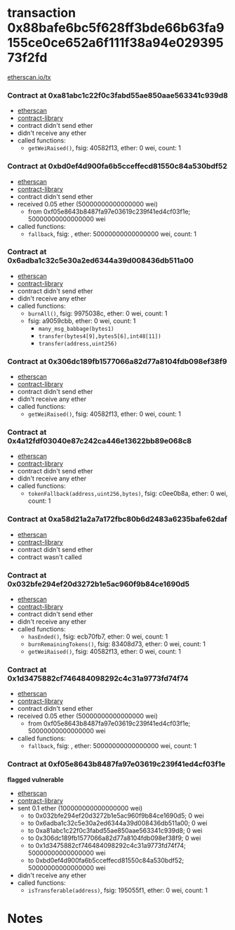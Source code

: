 # transaction 0x88bafe6bc5f628ff3bde66b63fa9155ce0ce652a6f111f38a94e02939573f2fd

[etherscan.io/tx](https://etherscan.io/tx/0x88bafe6bc5f628ff3bde66b63fa9155ce0ce652a6f111f38a94e02939573f2fd)


### Contract at 0xa81abc1c22f0c3fabd55ae850aae563341c939d8

* [etherscan](https://etherscan.io/address/0xa81abc1c22f0c3fabd55ae850aae563341c939d8)
* [contract-library](https://contract-library.com/contracts/Ethereum/a81abc1c22f0c3fabd55ae850aae563341c939d8)
* contract didn't send ether
* didn't receive any ether
* called functions:
    * `getWeiRaised()`, fsig: 40582f13, ether: 0 wei, count: 1


### Contract at 0xbd0ef4d900fa6b5cceffecd81550c84a530bdf52

* [etherscan](https://etherscan.io/address/0xbd0ef4d900fa6b5cceffecd81550c84a530bdf52)
* [contract-library](https://contract-library.com/contracts/Ethereum/bd0ef4d900fa6b5cceffecd81550c84a530bdf52)
* contract didn't send ether
* received 0.05 ether (50000000000000000 wei)
    * from 0xf05e8643b8487fa97e03619c239f41ed4cf03f1e; 50000000000000000 wei
* called functions:
    * `fallback`, fsig: , ether: 50000000000000000 wei, count: 1


### Contract at 0x6adba1c32c5e30a2ed6344a39d008436db511a00

* [etherscan](https://etherscan.io/address/0x6adba1c32c5e30a2ed6344a39d008436db511a00)
* [contract-library](https://contract-library.com/contracts/Ethereum/6adba1c32c5e30a2ed6344a39d008436db511a00)
* contract didn't send ether
* didn't receive any ether
* called functions:
    * `burnAll()`, fsig: 9975038c, ether: 0 wei, count: 1
    * fsig: a9059cbb, ether: 0 wei, count: 1
        * `many_msg_babbage(bytes1)`
        * `transfer(bytes4[9],bytes5[6],int48[11])`
        * `transfer(address,uint256)`


### Contract at 0x306dc189fb1577066a82d77a8104fdb098ef38f9

* [etherscan](https://etherscan.io/address/0x306dc189fb1577066a82d77a8104fdb098ef38f9)
* [contract-library](https://contract-library.com/contracts/Ethereum/306dc189fb1577066a82d77a8104fdb098ef38f9)
* contract didn't send ether
* didn't receive any ether
* called functions:
    * `getWeiRaised()`, fsig: 40582f13, ether: 0 wei, count: 1


### Contract at 0x4a12fdf03040e87c242ca446e13622bb89e068c8

* [etherscan](https://etherscan.io/address/0x4a12fdf03040e87c242ca446e13622bb89e068c8)
* [contract-library](https://contract-library.com/contracts/Ethereum/4a12fdf03040e87c242ca446e13622bb89e068c8)
* contract didn't send ether
* didn't receive any ether
* called functions:
    * `tokenFallback(address,uint256,bytes)`, fsig: c0ee0b8a, ether: 0 wei, count: 1


### Contract at 0xa58d21a2a7a172fbc80b6d2483a6235bafe62daf

* [etherscan](https://etherscan.io/address/0xa58d21a2a7a172fbc80b6d2483a6235bafe62daf)
* [contract-library](https://contract-library.com/contracts/Ethereum/a58d21a2a7a172fbc80b6d2483a6235bafe62daf)
* contract didn't send ether
* contract wasn't called


### Contract at 0x032bfe294ef20d3272b1e5ac960f9b84ce1690d5

* [etherscan](https://etherscan.io/address/0x032bfe294ef20d3272b1e5ac960f9b84ce1690d5)
* [contract-library](https://contract-library.com/contracts/Ethereum/032bfe294ef20d3272b1e5ac960f9b84ce1690d5)
* contract didn't send ether
* didn't receive any ether
* called functions:
    * `hasEnded()`, fsig: ecb70fb7, ether: 0 wei, count: 1
    * `burnRemainingTokens()`, fsig: 83408d73, ether: 0 wei, count: 1
    * `getWeiRaised()`, fsig: 40582f13, ether: 0 wei, count: 1


### Contract at 0x1d3475882cf746484098292c4c31a9773fd74f74

* [etherscan](https://etherscan.io/address/0x1d3475882cf746484098292c4c31a9773fd74f74)
* [contract-library](https://contract-library.com/contracts/Ethereum/1d3475882cf746484098292c4c31a9773fd74f74)
* contract didn't send ether
* received 0.05 ether (50000000000000000 wei)
    * from 0xf05e8643b8487fa97e03619c239f41ed4cf03f1e; 50000000000000000 wei
* called functions:
    * `fallback`, fsig: , ether: 50000000000000000 wei, count: 1


### Contract at 0xf05e8643b8487fa97e03619c239f41ed4cf03f1e

**flagged vulnerable**

* [etherscan](https://etherscan.io/address/0xf05e8643b8487fa97e03619c239f41ed4cf03f1e)
* [contract-library](https://contract-library.com/contracts/Ethereum/f05e8643b8487fa97e03619c239f41ed4cf03f1e)
* sent 0.1 ether (100000000000000000 wei)
    * to 0x032bfe294ef20d3272b1e5ac960f9b84ce1690d5; 0 wei
    * to 0x6adba1c32c5e30a2ed6344a39d008436db511a00; 0 wei
    * to 0xa81abc1c22f0c3fabd55ae850aae563341c939d8; 0 wei
    * to 0x306dc189fb1577066a82d77a8104fdb098ef38f9; 0 wei
    * to 0x1d3475882cf746484098292c4c31a9773fd74f74; 50000000000000000 wei
    * to 0xbd0ef4d900fa6b5cceffecd81550c84a530bdf52; 50000000000000000 wei
* didn't receive any ether
* called functions:
    * `isTransferable(address)`, fsig: 195055f1, ether: 0 wei, count: 1

# Notes

